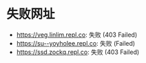 # 失败网址
- https://veg.linlim.repl.co: 失败 (403
Failed)
- https://su--yoyholee.repl.co: 失败 (Failed)
- https://ssd.zockq.repl.co: 失败 (403
Failed)
